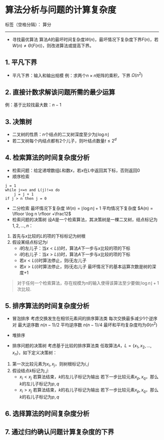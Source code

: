 <script type="text/javascript" async src="https://cdn.mathjax.org/mathjax/latest/MathJax.js?config=TeX-MML-AM_CHTML"></script>

# 算法分析与问题的计算复杂度

标签（空格分隔）： 算分

---

- 寻找最优算法
算法$A$的最坏时间复杂度$W(n)$，最坏情况下复杂度下界$F(n)$，若$W(n)\neq \Theta(F(n))$，则改进算法或提高下界。

## 1. 平凡下界

- 平凡下界：输入和输出规模
例：求两个$n \times n$矩阵的乘积，下界 $\Omega(n^2)$

## 2. 直接计数求解该问题所需的最少运算

例：基于比较找最大数：$n-1$

## 3. 决策树

- 二叉树的性质：$n$个结点的二叉树深度至少为$\lfloor\log n\rfloor$
- 若二叉树每个内结点都有2个儿子，则叶结点数量$t \leqslant 2^d$

## 4. 检索算法的时间复杂度分析

- 检索问题：给定递增数组$L$和数$x$，若$x$在$L$中返回其下标，否则返回0
- 顺序检索
```
j = 1
while j<=n and L(j)!=x do
    j = j + 1
if j > n then j = 0
```
- 二分检索
最坏情况下复杂度 $W(n) = \lfloor \log n \rfloor +1$
平均情况下复杂度 $A(n) = \lfloor \log n \rfloor +\frac12$
- 检索问题的决策树
设$A$是一个检索算法，其决策树是一棵二叉树，结点标记为$1,2,\ldots,n$：
1. 首先与$x$比较的$L$的项的下标标记为树根
2. 假设某结点标记为$i$
    - $i$的左儿子：当$x<L(i)$时，算法$A$下一步与$x$比较的项的下标
    - $i$的右儿子：当$x>L(i)$时，算法$A$下一步与$x$比较的项的下标
    - 若$x<L(i)$时算法停止，则$i$无左儿子
    - 若$x>L(i)$时算法停止，则$i$无右儿子
最坏情况下的基本运算次数是树的深度+1

> 对于任何一个检索算法，存在规模为$n$的输入使得该算法至少要做$\lfloor \log n \rfloor +1$次比较.

## 5. 排序算法的时间复杂度分析

- 冒泡排序
考虑交换发生在相邻元素间的排序算法类
每次交换最多减少1个逆序对
最大逆序数 $n(n-1)/2$
平均逆序数 $n(n-1)/4$
最坏和平均复杂度均为$\Theta(n^2)$

- 堆排序

- 排序问题的决策树
考虑基于比较的排序算法类
任取算法$A$，$L=\{x_1,x_2,\ldots,x_n\}$，如下定义决策树：
1. 第一次比较元素为$x_i, x_j$，则树根标记为$i,j$
2. 假设结点$k$标记为$,j$:
    - $x_i<x_j$
    若算法结束，$k$的左儿子标记为输出
    若下一步比较元素$x_p,x_q$，那么$k$的左儿子标记为$p,q$
    - $x_i>x_j$
    若算法结束，$k$的右儿子标记为输出
    若下一步比较元素$x_p,x_q$，那么$k$的右儿子标记为$p,q$

## 6. 选择算法的时间复杂度分析

## 7. 通过归约确认问题计算复杂度的下界